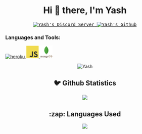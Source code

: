 <h1 align="center"> Hi 👋 there, I'm Yash</h1>

<p align="center">
  <samp>
  <a href="https://discord.gg/eJEBv7mRuJ">
  <img  alt="Yash's Discord Server" width="40" src="https://cdn.jsdelivr.net/npm/simple-icons@v3/icons/discord.svg" height="30"/>
</a>
<a href="https://github.com/YashSaini99">
  <img  alt="Yash's Github" width="40" src="https://cdn.jsdelivr.net/npm/simple-icons@v3/icons/github.svg" height="30"/>
</a>
  </samp>
  
  <br>
 </p>
 
 <h3 align="left">Languages and Tools:</h3>
 </a> <a href="https://heroku.com" target="_blank"> <img src="https://www.vectorlogo.zone/logos/heroku/heroku-icon.svg" alt="heroku" width="40" height="40"/>
   <a href="https://developer.mozilla.org/en-US/docs/Web/JavaScript" target="_blank"> <img src="https://raw.githubusercontent.com/devicons/devicon/master/icons/javascript/javascript-original.svg" alt="javascript" width="40" height="40"/> </a>
  <a href="https://www.mongodb.com/" target="_blank"> <img src="https://raw.githubusercontent.com/devicons/devicon/master/icons/mongodb/mongodb-original-wordmark.svg" alt="mongodb" width="40" height="40"/> </a>
 
<p align="center">
  <img src="https://komarev.com/ghpvc/?username=YashSaini99" alt="Yash" /> 
</p>



<h2 align="center">🐦 Github Statistics </h2>
<p align="center">
<img src="https://github-readme-stats.vercel.app/api?username=YashSaini99&&show_icons=true&title_color=222222&icon_color=03A87C&text_color=333333&bg_color=FFFFFF">
</p>
 
 
<h2 align="center">:zap: Languages Used </h2>
<p align="center">
<img src="https://github-readme-stats.vercel.app/api/top-langs/?username=YashSaini99&layout=compact&bg_color=ffffff&text_color=333333">
</p>
<br/>
